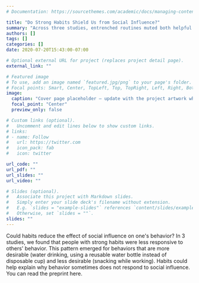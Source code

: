 ```yaml
---
# Documentation: https://sourcethemes.com/academic/docs/managing-content/

title: "Do Strong Habits Shield Us from Social Influence?"
summary: "Across three studies, entrenched routines muted both helpful and harmful peer pressure."
authors: []
tags: []
categories: []
date: 2020-07-20T15:43:00-07:00

# Optional external URL for project (replaces project detail page).
external_link: ""

# Featured image
# To use, add an image named `featured.jpg/png` to your page's folder.
# Focal points: Smart, Center, TopLeft, Top, TopRight, Left, Right, BottomLeft, Bottom, BottomRight.
image:
  caption: "Cover page placeholder — update with the project artwork when ready."
  focal_point: "Center"
  preview_only: false

# Custom links (optional).
#   Uncomment and edit lines below to show custom links.
# links:
# - name: Follow
#   url: https://twitter.com
#   icon_pack: fab
#   icon: twitter

url_code: ""
url_pdf: ""
url_slides: ""
url_video: ""

# Slides (optional).
#   Associate this project with Markdown slides.
#   Simply enter your slide deck's filename without extension.
#   E.g. `slides = "example-slides"` references `content/slides/example-slides.md`.
#   Otherwise, set `slides = ""`.
slides: ""
---
```


Could habits reduce the effect of social influence on one's behavior? In 3 studies, we found that people with strong habits were less responsive to others' behavior. This pattern emerged for behaviors that are more desirable (water drinking, using a reusable water bottle instead of disposable cup) and less desirable (snacking while working). Habits could help explain why behavior sometimes does not respond to social influence. You can read the preprint here. 
